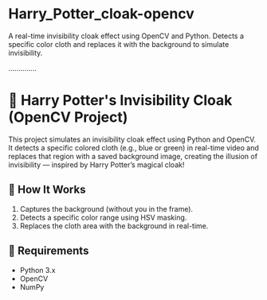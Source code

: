 # Harry_Potter_cloak-opencv
A real-time invisibility cloak effect using OpenCV and Python.   Detects a specific color cloth and replaces it with the background to simulate invisibility.

..............
# 🧥 Harry Potter's Invisibility Cloak (OpenCV Project)

This project simulates an invisibility cloak effect using Python and OpenCV.  
It detects a specific colored cloth (e.g., blue or green) in real-time video and replaces that region with a saved background image, creating the illusion of invisibility — inspired by Harry Potter’s magical cloak!

## 🎥 How It Works
1. Captures the background (without you in the frame).
2. Detects a specific color range using HSV masking.
3. Replaces the cloth area with the background in real-time.

## 🧪 Requirements
- Python 3.x  
- OpenCV  
- NumPy


